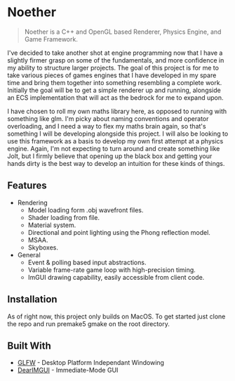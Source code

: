 <!-- [![header][header-url]][header-link] -->

# Noether

> Noether is a C++ and OpenGL based Renderer, Physics Engine, and Game Framework.

I've decided to take another shot at engine programming now that I have a slightly firmer grasp on some of the fundamentals, and more confidence in my ability to structure larger projects. The goal of this project is for me to take various pieces of games engines that I have developed in my spare time and bring them together into something resembling a complete work. Initially the goal will be to get a simple renderer up and running, alongside an ECS implementation that will act as the bedrock for me to expand upon.

I have chosen to roll my own maths library here, as opposed to running with something like glm. I'm picky about naming conventions and operator overloading, and I need a way to flex my maths brain again, so that's something I will be developing alongside this project. I will also be looking to use this framework as a basis to develop my own first attempt at a physics engine. Again, I'm not expecting to turn around and create something like Jolt, but I firmly believe that opening up the black box and getting your hands dirty is the best way to develop an intuition for these kinds of things. 

## Features

* Rendering
  * Model loading form .obj wavefront files.
  * Shader loading from file.
  * Material system.
  * Directional and point lighting using the Phong reflection model.
  * MSAA.
  * Skyboxes.
* General
  * Event & polling based input abstractions.
  * Variable frame-rate game loop with high-precision timing.
  * ImGUI drawing capability, easily accessible from client code.

## Installation

As of right now, this project only builds on MacOS. To get started just clone the repo and run premake5 gmake on the root directory.

## Built With

* [GLFW](https://www.glfw.org/) - Desktop Platform Independant Windowing
* [DearIMGUI](https://github.com/ocornut/imgui) - Immediate-Mode GUI

